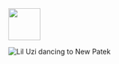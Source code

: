 <img height="64" src="https://66.media.tumblr.com/5d27f27374ce349a335196adeca51141/tumblr_mxpal7PkWE1s6eajwo1_500.gifv"/>

![Lil Uzi dancing to New Patek](https://i.imgur.com/5pgRGAX.gif)
